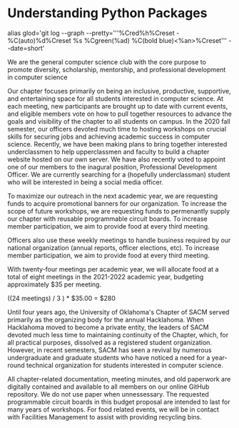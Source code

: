 # Understanding Python Packages
alias glod='git log --graph --pretty='\''%Cred%h%Creset -%C(auto)%d%Creset %s %Cgreen(%ad) %C(bold blue)<%an>%Creset'\'' --date=short'

We are the general computer science club with the core purpose to promote diversity, scholarship, mentorship, and professional development in computer science

Our chapter focuses primarily on being an inclusive, productive, supportive, and entertaining space for all students interested in computer science. At each meeting, new participants are brought up to date with current events, and eligible members vote on how to pull together resources to advance the goals and visibility of the chapter to all students on campus. In the 2020 fall semester, our officers devoted much time to hosting workshops on crucial skills for securing jobs and achieving academic success in computer science. Recently, we have been making plans to bring together interested underclassmen to help upperclassmen and faculty to build a chapter website hosted on our own server. We have also recently voted to appoint one of our members to the inagural position, Professional Development Officer. We are currently searching for a (hopefully underclassman) student who will be interested in being a social media officer.

To maximize our outreach in the next academic year, we are requesting funds to acquire promotional banners for our organization. To increase the scope of future workshops, we are requesting funds to permenantly supply our chapter with reusable programmable circuit boards. To increase member participation, we aim to provide food at every third meeting.

Officers also use these weekly meetings to handle business required by our national organization (annual reports, officer elections, etc). To increase member participation,  we aim to provide food at every third meeting. 

With twenty-four meetings per academic year, we will allocate food at a total of eight meetings in the 2021-2022 academic year, budgeting approximately $35 per meeting.

((24 meetings) / 3 ) * $35.00 = $280

Until four years ago, the University of Oklahoma's Chapter of SACM served primarily as the organizing body for the annual Hacklahoma. When Hacklahoma moved to become a private entity, the leaders of SACM devoted much less time to maintaining continuity of the Chapter, which, for all practical purposes, dissolved as a registered student organization. However, in recent semesters, SACM has seen a revival by numerous undergraduate and graduate students who have noticed a need for a year-round technical organization for students interested in computer science.

All chapter-related documentation, meeting minutes, and old paperwork are digitally contained and available to all members on our online GitHub repository. We do not use paper when unnessessary. The requested programmable circuit boards in this budget proposal are intended to last for many years of workshops. For food related events, we will be in contact with Facilities Management to assist with providing recycling bins.